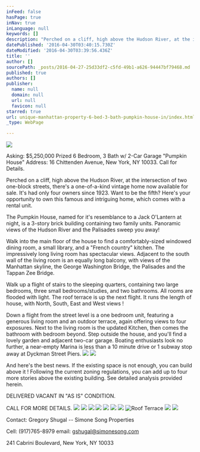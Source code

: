 ```yaml
---
inFeed: false
hasPage: true
inNav: true
inLanguage: null
keywords: []
description: "Perched on a cliff, high above the Hudson River, at the intersection of two one-block streets, there's a one-of-a-kind vintage home now available for sale. It's had only four owners since 1923. Want to be the fifth? Here's your opportunity to own this famous and intriguing home, which comes with a rental unit."
datePublished: '2016-04-30T03:40:15.730Z'
dateModified: '2016-04-30T03:39:56.436Z'
title: ''
author: []
sourcePath: _posts/2016-04-27-25d33df2-c5fd-49b1-a626-94447bf79468.md
published: true
authors: []
publisher:
  name: null
  domain: null
  url: null
  favicon: null
starred: true
url: unique-manhattan-property-6-bed-3-bath-pumpkin-house-in/index.html
_type: WebPage

---
```

![](https://the-grid-user-content.s3-us-west-2.amazonaws.com/9e69d355-8566-49bb-8f13-36969ed4b89d.jpg)

Asking: $5,250,000 Prized 6 Bedroom, 3 Bath w/ 2-Car Garage "Pumpkin House" Address: 16 Chittenden Avenue, New York, NY 10033\. Call for Details.

Perched on a cliff, high above the Hudson River, at the intersection of two one-block streets, there's a one-of-a-kind vintage home now available for sale. It's had only four owners since 1923\. Want to be the fifth? Here's your opportunity to own this famous and intriguing home, which comes with a rental unit.

The Pumpkin House, named for it's resemblance to a Jack O'Lantern at night, is a 3-story brick building containing two family units. Panoramic views of the Hudson River and the Palisades sweep you away!

Walk into the main floor of the house to find a comfortably-sized windowed dining room, a small library, and a "French country" kitchen. The impressively long living room has spectacular views. Adjacent to the south wall of the living room is an equally long balcony, with views of the Manhattan skyline, the George Washington Bridge, the Palisades and the Tappan Zee Bridge.

Walk up a flight of stairs to the sleeping quarters, containing two large bedrooms, three small bedrooms/studies, and two bathrooms. All rooms are flooded with light. The roof terrace is up the next flight. It runs the length of house, with North, South, East and West views !

Down a flight from the street level is a one bedroom unit, featuring a generous living room and an outdoor terrace, again offering views to four exposures. Next to the living room is the updated Kitchen, then comes the bathroom with bedroom beyond. Step outside the house, and you'll find a lovely garden and adjacent two-car garage. Boating enthusiasts look no further, a near-empty Marina is less than a 10 minute drive or 1 subway stop away at Dyckman Street Piers.
![](https://the-grid-user-content.s3-us-west-2.amazonaws.com/7b66504d-7c67-4e05-a381-45077c0f7891.jpg)
![](https://the-grid-user-content.s3-us-west-2.amazonaws.com/94ebff6c-7573-42a0-8532-4e0156514693.jpg)

And here's the best news. If the existing space is not enough, you can build above it ! Following the current zoning regulations, you can add up to four more stories above the existing building. See detailed analysis provided herein. 

DELIVERED VACANT IN "AS IS" CONDITION.

CALL FOR MORE DETAILS.
![](https://s3-us-west-2.amazonaws.com/the-grid-img/p/09a9cc804c792b64325f20440cb92ee0901d829a.jpg)
![](https://s3-us-west-2.amazonaws.com/the-grid-img/p/66eb76e9ebff63645eb9a944f69dd6592f6c26ea.jpg)
![](https://s3-us-west-2.amazonaws.com/the-grid-img/p/a9d8068b134cc3fbfab38f3ca51c0dde0aaebec4.jpg)
![](https://s3-us-west-2.amazonaws.com/the-grid-img/p/5fe41f804084490e148bf626a87163bb9714bade.jpg)
![](https://s3-us-west-2.amazonaws.com/the-grid-img/p/97c33d61ba77f064e76d1d2d81b2a4244cb5a109.jpg)
![](https://the-grid-user-content.s3-us-west-2.amazonaws.com/da7122d4-34fd-4738-9cde-02bfaa7e079d.jpg)
![](https://the-grid-user-content.s3-us-west-2.amazonaws.com/9dbd9e1f-bd17-4976-940e-1f4f072f8c07.jpg)
![Roof Terrace ](https://s3-us-west-2.amazonaws.com/the-grid-img/p/d24ed3495bceb366ede4f3485a41b7748e2411d6.jpg)
![](https://s3-us-west-2.amazonaws.com/the-grid-img/p/b2532656ddd0c14f3e1d73e3668f2103fe846b9d.jpg)
![](https://s3-us-west-2.amazonaws.com/the-grid-img/p/e37485291567eaf67804ae8f4691af40b96a8eb5.jpg)

Contact: Gregory Shugal -- Simone Song Properties

Cell: (917)765-8979 email: [gshugal@simonesong.com ][0]

241 Cabrini Boulevard, New York, NY 10033

[0]: null